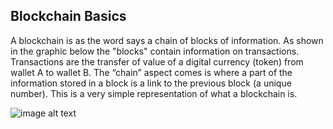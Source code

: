 ## Blockchain Basics

A blockchain is as the word says a chain of blocks of information. As shown in the graphic below the "blocks" contain information on transactions.  Transactions are the transfer of value of a digital currency (token) from wallet A to wallet B.  The “chain” aspect comes is where a part of the information stored in a block is a link to the previous block (a unique number).  This is a very simple representation of what a blockchain is.

![image alt text](../img/blockchain-intro.png)